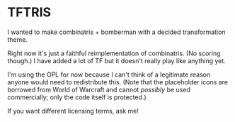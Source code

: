 # TFTRIS

I wanted to make combinatris + bomberman with a decided transformation theme.

Right now it's just a faithful reimplementation of combinatris. (No scoring though.) I have added a lot of
TF but it doesn't really play like anything yet.

I'm using the GPL for now because I can't think of a legitimate reason anyone would need to redistribute this. (Note that the placeholder icons are borrowed from World of Warcraft and cannot _possibly_ be used commercially; only the code itself is protected.) 

If you want different licensing terms, ask me!